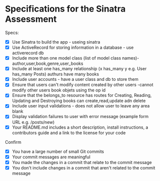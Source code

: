 # Specifications for the Sinatra Assessment

Specs:
- [x] Use Sinatra to build the app - useing sinatra
- [x] Use ActiveRecord for storing information in a database - use activerecord db
- [x] Include more than one model class (list of model class names)-      author,user,book,genre,user_books
- [x] Include at least one has_many relationship (x has_many y e.g. User has_many Posts) authurs have many books
- [x] Include user accounts - have a user class and db to store them
- [x] Ensure that users can't modify content created by other users -cannot modify other users book objets using the op id
- [x] Ensure that the belongs_to resource has routes for Creating, Reading, Updating and Destroying books can create,read,update adn delete
- [x] Include user input validations - does not allow user to leave any area blank 
- [x] Display validation failures to user with error message (example form URL e.g. /posts/new)
- [x] Your README.md includes a short description, install instructions, a contributors guide and a link to the license for your code

Confirm
- [x] You have a large number of small Git commits
- [x] Your commit messages are meaningful
- [x] You made the changes in a commit that relate to the commit message
- [x] You don't include changes in a commit that aren't related to the commit message
